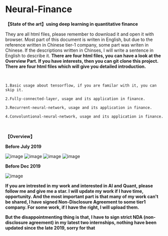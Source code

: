# Neural-Finance
**【State of the art】using deep learning in quantitative finance**

They are all html files, please remember to download it and open it with browser. Most part of this document is writen in English, but due to the reference written in Chinese tier-1 company, some part was writen in Chinese. If the descriptions written in Chinses, I will write a sentence in English to describe it. **There are four html files, you can have a look at the Overview Part. If you have interests, then you can git clone this project. There are four html files which will give you detailed introduction.**

<br/>

```
1.Basic usage about tensorflow, if you are familar with it, you can skip it.
```

```
2.Fully-connected-layer, usage and its application in finance.
```

```
3.Recurrent-neural-network, usage and its application in finance.
```

```
4.Convoluntional-neural-network, usage and its application in finance.
```

<br/>


**【Overview】**

**Before July 2019**

![image](https://github.com/ThuAlexFang/Neural-Finance/blob/master/image/overview1.jpg)
![image](https://github.com/ThuAlexFang/Neural-Finance/blob/master/image/overview2.JPG)
![image](https://github.com/ThuAlexFang/Neural-Finance/blob/master/image/overview3.JPG)
![image](https://github.com/ThuAlexFang/Neural-Finance/blob/master/image/overview4.JPG)

**Before Dec 2019**

![image](https://github.com/Neural-Finance/Neural-Finance/blob/master/image/overview5.png)

**If you are intrested in my work and interested in AI and Quant, please follow me and give me a star. I will update my work if I have time, opportunity. And the most important part is that many of my work can't be shared, I have signed Non-Disclosure Agreement to some tier1 company. For some work, if I have the right, I will upload them.**

**But the disappointmenting thing is that, I have to sign strict NDA (non-disclosure agreement) in my latest two internships, nothing have been updated since the late 2019, sorry for that**


